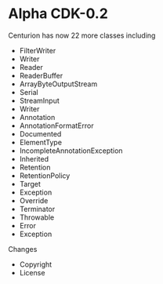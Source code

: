 # Alpha CDK-0.2

Centurion has now 22 more classes including

- FilterWriter
- Writer
- Reader
- ReaderBuffer
- ArrayByteOutputStream
- Serial
- StreamInput
- Writer
- Annotation
- AnnotationFormatError
- Documented
- ElementType
- IncompleteAnnotationException
- Inherited
- Retention
- RetentionPolicy
- Target
- Exception
- Override
- Terminator
- Throwable
- Error
- Exception

Changes
- Copyright
- License